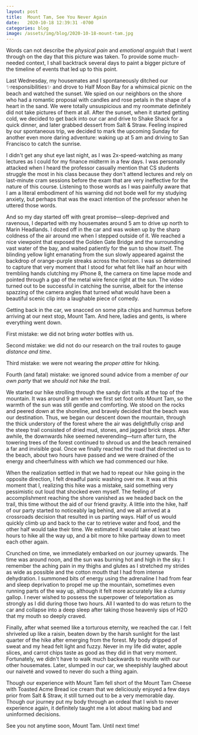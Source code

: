 ```yaml
---
layout: post
title:  Mount Tam, See You Never Again
date:   2020-10-18 12:39:31 -0700
categories: blog
image: /assets/img/blog/2020-10-18-mount-tam.jpg
---
```

Words can not describe the *physical pain* and *emotional anguish* that I went through on the day that this picture was taken. To provide some much-needed context, I shall backtrack several days to paint a bigger picture of the timeline of events that led up to this point.

Last Wednesday, my housemates and I spontaneously ditched our ✨responsibilities✨ and drove to Half Moon Bay for a whimsical picnic on the beach and watched the sunset. We spied on our neighbors on the shore who had a romantic proposal with candles and rose petals in the shape of a heart in the sand. We were totally unsuspicious and my roommate definitely did not take pictures of them at all. After the sunset, when it started getting cold, we decided to get back into our car and drive to Shake Shack for a quick dinner, and later grabbed dessert from Salt & Straw. Feeling inspired by our spontaneous trip, we decided to mark the upcoming Sunday for another even more daring adventure: waking up at 5 am and driving to San Francisco to catch the sunrise.

I didn't get any shut eye last night, as I was 2x-speed-watching as many lectures as I could for my finance midterm in a few days. I was personally attacked when I heard the professor casually mention that CS students struggle the most in his class because they don't attend lectures and rely on last-minute cram sessions before the exam that are very ineffective for the nature of this course. Listening to those words as I was painfully aware that I am a literal embodiment of his warning did not bode well for my studying anxiety, but perhaps that was the exact intention of the professor when he uttered those words.

And so my day started off with great promise––sleep-deprived and ravenous, I departed with my housemates around 5 am to drive up north to Marin Headlands. I dozed off in the car and was woken up by the sharp coldness of the air around me when I stepped outside of it. We reached a nice viewpoint that exposed the Golden Gate Bridge and the surrounding vast water of the bay, and waited patiently for the sun to show itself. The blinding yellow light emanating from the sun slowly appeared against the backdrop of orange-purple streaks across the horizon. I was so determined to capture that very moment that I stood for what felt like half an hour with trembling hands clutching my iPhone 8, the camera on time lapse mode and pointed through a gap of the metal wire fence right at the sun. The video turned out to be successful in catching the sunrise, albeit for the intense spazzing of the camera angles that turned what would have been a beautiful scenic clip into a laughable piece of comedy.

Getting back in the car, we snacced on some pita chips and hummus before arriving at our next stop, Mount Tam. And here, ladies and gents, is where everything went down. 

First mistake: we did not bring *water* bottles with us. 

Second mistake: we did not do our research on the trail routes to gauge *distance and time*. 

Third mistake: we were not wearing the *proper attire* for hiking.

Fourth (and fatal) mistake: we ignored sound advice from a member *of our own party* that we *should not hike the trail*.

We started our hike strolling through the sandy dirt trails at the top of the mountain. It was around 9 am when we first set foot onto Mount Tam, so the warmth of the sun was still gentle and comforting. We stood on the rocks and peered down at the shoreline, and bravely decided that the beach was our destination. Thus, we began our descent down the mountain, through the thick understory of the forest where the air was delightfully crisp and the steep trail consisted of dried mud, stones, and jagged brick steps. After awhile, the downwards hike seemed neverending––turn after turn, the towering trees of the forest continued to shroud us and the beach remained a far and invisible goal. Once we finally reached the road that directed us to the beach, about two hours have passed and we were drained of the energy and cheerfulness with which we had commenced our hike.

When the realization settled in that we had to repeat our hike going in the opposite direction, I felt dreadful panic washing over me. It was at this moment that I, realizing this hike was a mistake, said something very pessimistic out loud that shocked even myself. The feeling of accomplishment reaching the shore vanished as we headed back on the trail, this time without the aid of our friend gravity. A little into the hike, half of our party started to noticeably lag behind, and we all arrived at a crossroads decision that resulted in us parting ways. Half of us would quickly climb up and back to the car to retrieve water and food, and the other half would take their time. We estimated it would take at least two hours to hike all the way up, and a bit more to hike partway down to meet each other again.

Crunched on time, we immediately embarked on our journey upwards. The time was around noon, and the sun was burning hot and high in the sky. I remember the aching pain in my thighs and glutes as I stretched my strides as wide as possible and the cotton mouth that I had from intense dehydration. I summoned bits of energy using the adrenaline I had from fear and sleep deprivation to propel me up the mountain, sometimes even running parts of the way up, although it felt more accurately like a clumsy gallop. I never wished to possess the superpower of teleportation as strongly as I did during those two hours. All I wanted to do was return to the car and collapse into a deep sleep after taking those heavenly sips of H2O that my mouth so deeply craved.

Finally, after what seemed like a torturous eternity, we reached the car. I felt shriveled up like a raisin, beaten down by the harsh sunlight for the last quarter of the hike after emerging from the forest. My body dripped of sweat and my head felt light and fuzzy. Never in my life did water, apple slices, and carrot chips taste as good as they did in that very moment. Fortunately, we didn't have to walk much backwards to reunite with our other housemates. Later, slumped in our car, we sheepishly laughed about our naiveté and vowed to never do such a thing again.

Though our experience with Mount Tam fell short of the Mount Tam Cheese with Toasted Acme Bread ice cream that we deliciously enjoyed a few days prior from Salt & Straw, it still turned out to be a very memorable day. Though our journey put my body through an ordeal that I wish to never experience again, it definitely taught me a lot about making bad and uninformed decisions.

See you not anytime soon, Mount Tam. Until next time!